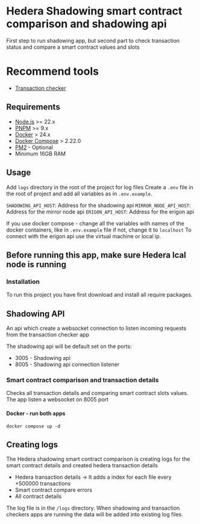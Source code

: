 # Hedera Shadowing smart contract comparison and shadowing api

First step to run shadowing app, but second part to check transaction status and compare a smart contract values and slots

# Recommend tools
* [Transaction checker](https://github.com/Kamil-chmielewski-ariane/transaction-checker)

## Requirements
* [Node.js](https://nodejs.org/en) >= 22.x
* [PNPM](https://pnpm.io/) >= 9.x
* [Docker](https://www.docker.com/) > 24.x
* [Docker Compose](https://docs.docker.com/compose/) > 2.22.0
* [PM2](https://pm2.keymetrics.io/) - Optional
* Minimum 16GB RAM

## Usage

Add ```logs``` directory in the root of the project for log files
Create a ```.env``` file in the root of project and add all variables as in ```.env.example```. 

``SHADOWING_API_HOST``: Address for the shadowing api 
``MIRROR_NODE_API_HOST``: Address for the mirror node api
``ERIGON_API_HOST``: Address for the erigon api

If you use docker compose - change all the variables with names of the docker containers, like in ``.env.example`` file
if not, change it to ``localhost``
To connect with the erigon api use the virtual machine or local ip.

## Before running this app, make sure Hedera lcal node is running

### Installation
To run this project you have first download and install all require packages.

## Shadowing API
An api which create a websocket connection to listen incoming requests from the transaction checker app

The shadowing api will be default set on the ports:
- 3005 - Shadowing api
- 8005 - Shadowing api connection listener

### Smart contract comparison and transaction details
Checks all transaction details and comparing smart contract slots values. The app listen a websocket on 8005 port

#### Docker - run both apps
``docker compose up -d``

## Creating logs
The Hedera shadowing smart contract comparison is creating logs for the smart contract details and created hedera transaction details
- Hedera transaction details -> It adds a index for each file every +500000 transactions
- Smart contract compare errors
- All contract details

The log file is in the ``/logs`` directory. When shadowing and transaction checkers apps are running the data will be added into existing log files.

